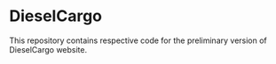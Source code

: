 # DieselCargo

This repository contains respective code for the preliminary version of DieselCargo website.

